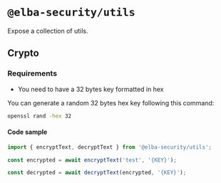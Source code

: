 # `@elba-security/utils`

Expose a collection of utils.

## Crypto

### Requirements

- You need to have a 32 bytes key formatted in hex

You can generate a random 32 bytes hex key following this command:

```bash
openssl rand -hex 32
```

#### Code sample

```ts
import { encryptText, decryptText } from '@elba-security/utils';

const encrypted = await encryptText('test', '{KEY}');

const decrypted = await decryptText(encrypted, '{KEY}');
```
